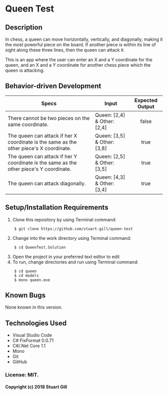 # Queen Test

## Description

In chess, a queen can move horizontally, vertically, and diagonally, making it the most powerful piece on the board. If another piece is within its line of sight along these three lines, then the queen can attack it.

This is an app where the user can enter an X and a Y coordinate for the queen, and an X and a Y coordinate for another chess piece which the queen is attacking.


## Behavior-driven Development

| Specs    |  Input | Expected Output    
| ------------- |------------- |:-------------:|
| There cannot be two pieces on the same coordinate. |Queen: [2,4] & Other: [2,4]| false
| The queen can attack if her X coordinate is the same as the other piece's X coordinate.| Queen: [3,5] & Other: [3,8] | true
| The queen can attack if her Y coordinate is the same as the other piece's Y coordinate.| Queen: [2,5] & Other: [3,5] | true
| The queen can attack diagonally.| Queen: [4,3] & Other: [3,4] | true


## Setup/Installation Requirements

1. Clone this repository by using Terminal command:
```
    $ git clone https://github.com/stuart-gill/queen-test
```
2. Change into the work directory using Terminal command:
```
    $ cd QueenTest.Solution
```
3. Open the project in your preferred text editor to edit
4. To run, change directories and run using Terminal command:
```
    $ cd queen
    $ cd models
    $ mono queen.exe
```


## Known Bugs

None known in this version.


## Technologies Used

* Visual Studio Code
* C# FixFormat 0.0.71
* C#/.Net Core 1.1
* Mono
* Git
* GitHub

### License: MIT.

#### Copyright (c) 2018 Stuart Gill
